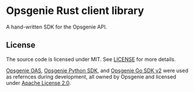 # Opsgenie Rust client library

A hand-written SDK for the Opsgenie API.

## License

The source code is licensed under MIT. See [LICENSE](../../LICENSE) for more details.

[Opsgenie OAS][oas], [Opsgenie Python SDK][python], and [Opsgenie Go SDK v2][go] were
used as refernces during development, all owned by Opsgenie and licensed under [Apache License 2.0][apache].

[oas]: https://github.com/opsgenie/opsgenie-oas/
[python]: https://github.com/opsgenie/opsgenie-python-sdk/
[go]: https://github.com/opsgenie/opsgenie-go-sdk-v2
[apache]: https://www.apache.org/licenses/LICENSE-2.0.html
